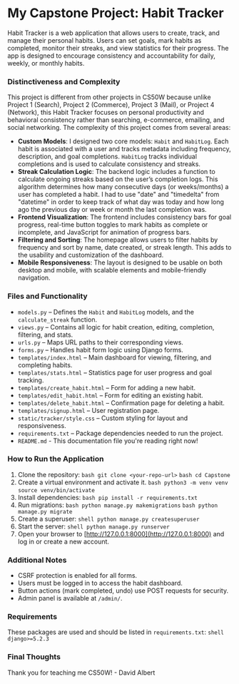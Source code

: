 # My Capstone Project: Habit Tracker
Habit Tracker is a web application that allows users to create, track, and manage their personal habits. Users can set goals, mark habits as completed, monitor their streaks, and view statistics for their progress. The app is designed to encourage consistency and accountability for daily, weekly, or monthly habits.

### Distinctiveness and Complexity
This project is different from other projects in CS50W because unlike Project 1 (Search), Project 2 (Commerce), Project 3 (Mail), or Project 4 (Network), this Habit Tracker focuses on personal productivity and behavioral consistency rather than searching, e-commerce, emailing, and social networking.
The complexity of this project comes from several areas:
- **Custom Models**: I designed two core models: `Habit` and `HabitLog`. Each habit is associated with a user and tracks metadata including frequency, description, and goal completions. `HabitLog` tracks individual completions and is used to calculate consistency and streaks.
- **Streak Calculation Logic**: The backend logic includes a function to calculate ongoing streaks based on the user’s completion logs. This algorithm determines how many consecutive days (or weeks/months) a user has completed a habit. I had to use "date" and "timedelta" from "datetime" in order to keep track of what day was today and how long ago the previous day or week or month the last completion was.
- **Frontend Visualization**: The frontend includes consistency bars for goal progress, real-time button toggles to mark habits as complete or incomplete, and JavaScript for animation of progress bars.
- **Filtering and Sorting**: The homepage allows users to filter habits by frequency and sort by name, date created, or streak length. This adds to the usability and customization of the dashboard.
- **Mobile Responsiveness**: The layout is designed to be usable on both desktop and mobile, with scalable elements and mobile-friendly navigation.

### Files and Functionality
- `models.py` – Defines the `Habit` and `HabitLog` models, and the `calculate_streak` function.
- `views.py` – Contains all logic for habit creation, editing, completion, filtering, and stats.
- `urls.py` – Maps URL paths to their corresponding views.
- `forms.py` – Handles habit form logic using Django forms.
- `templates/index.html` – Main dashboard for viewing, filtering, and completing habits.
- `templates/stats.html` – Statistics page for user progress and goal tracking.
- `templates/create_habit.html` – Form for adding a new habit.
- `templates/edit_habit.html` – Form for editing an existing habit.
- `templates/delete_habit.html` – Confirmation page for deleting a habit.
- `templates/signup.html` – User registration page.
- `static/tracker/style.css` – Custom styling for layout and responsiveness.
- `requirements.txt` – Package dependencies needed to run the project.
- `README.md` - This documentation file you're reading right now!

### How to Run the Application
1. Clone the repository:
```bash git clone <your-repo-url>```
```bash cd Capstone```
2. Create a virtual environment and activate it.
```bash python3 -m venv venv```
```source venv/bin/activate```
3. Install dependencies:
```bash pip install -r requirements.txt```
4. Run migrations:
```bash python manage.py makemigrations```
```bash python manage.py migrate```
5. Create a superuser:
```shell python manage.py createsuperuser```
6. Start the server:
```shell python manage.py runserver```
7. Open your browser to [http://127.0.0.1:8000](http://127.0.0.1:8000) and log in or create a new account.

### Additional Notes
- CSRF protection is enabled for all forms.
- Users must be logged in to access the habit dashboard.
- Button actions (mark completed, undo) use POST requests for security.
- Admin panel is available at `/admin/`.

### Requirements
These packages are used and should be listed in `requirements.txt`:
```shell django>=5.2.3```

### Final Thoughts
Thank you for teaching me CS50W! - David Albert


